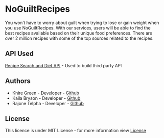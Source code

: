 # NoGuiltRecipes

You won't have to worry about guilt when trying to lose or gain weight when you use NoGuiltRecipes. With our services, users will be able to find the best recipes available based on their unique food preferences. There are over 2 million recipes with some of the top sources related to the recipes. 

## API Used

[Recipe Search and Diet API](https://rapidapi.com/edamam/api/recipe-search-and-diet) - Used to build third party API






## Authors

- Khire Green - Developer - [Github](https://github.com/KhireGreen)
- Kaila Bryson - Developer - [Github](https://github.com/Blu3L3gend)
- Rajone Telpha - Developer - [Github](https://github.com/TelRay701)

## License

This licence is under MIT License - for more information view [License](https://github.com/KhireGreen/NoGuiltRecipes/blob/main/LICENSE)
